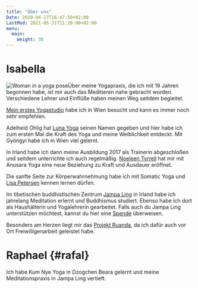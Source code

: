 ```yaml
---
title: "Über uns"
Date: 2020-04-17T16:47:50+02:00
LastMod: 2021-05-31T11:20:00+02:00
menu:
  main:
    weight: 30
---
```


# Isabella

![Woman in a yoga pose](/images/yoga_pose.jpg)Über meine Yogapraxis, die ich mit 19 Jahren begonnen habe, ist mir auch das Meditieren nahe gebracht worden. Verschiedene Lehrer und Einflüße haben meinen Weg seitdem begleitet.

[Mein erstes Yogastudio](http://www.pranayoga.at) habe ich in Wien besucht und kann es immer noch sehr empfehlen.

Adelheid Ohlig hat [Luna Yoga](https://luna-yogaweg.at/) seinen Namen gegeben und hier habe ich zum ersten Mal die Kraft des Yoga und meine Weiblichkeit entdeckt. Mit Gyöngyi habe ich in Wien viel gelernt.

In Irland habe ich dann meine Ausbildung 2017 als Trainerin abgeschloßen und seitdem unterrichte ich auch regelmäßig. [Noeleen Tyrrell](https://www.ardnahoo.com/) hat mir mit Anusara Yoga eine neue Beziehung zu Kraft und Ausdauer eröffnet.

Die sanfte Seite zur Körperwahrnehmung habe ich mit Somatic Yoga und [Lisa Petersen](https://lisapetersen.yoga/) kennen lernen dürfen. 

Im tibetischen buddhistischen Zentrum [Jampa Ling](https://www.jampaling.org/) in Irland habe ich jahrelang Meditation erlernt und Buddhismus studiert. Ebenso habe ich dort als Haushälterin und Yogalehrerin gearbeitet.
Falls auch du Jampa Ling unterstützen möchtest, kannst du hier eine [Spende](https://www.jampaling.org/about-us/support-jampa-ling/) überweisen.

Besonders am Herzen liegt mir das [Projekt Ruanda](https://www.projekt-ruanda-erika-hronicek.at/), da ich dafür auch vor Ort Freiwilligenarbeit geleistet habe.

# Raphael {#rafal}

Ich habe Kum Nye Yoga in Dzogchen Beara gelernt und meine Meditationspraxis in Jampa Ling vertieft.
